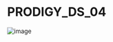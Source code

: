# PRODIGY_DS_04
![image](https://github.com/thanusrees2004/PRODIGY_DS_04/assets/144085036/d0338f07-bdc8-45c2-887c-8f1f833dbcac)
